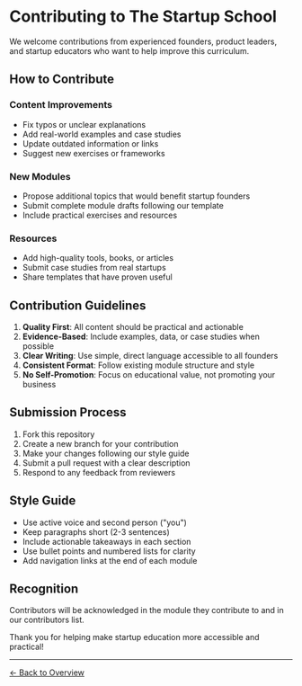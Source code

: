 # Contributing to The Startup School

We welcome contributions from experienced founders, product leaders, and startup educators who want to help improve this curriculum.

## How to Contribute

### Content Improvements
- Fix typos or unclear explanations
- Add real-world examples and case studies
- Update outdated information or links
- Suggest new exercises or frameworks

### New Modules
- Propose additional topics that would benefit startup founders
- Submit complete module drafts following our template
- Include practical exercises and resources

### Resources
- Add high-quality tools, books, or articles
- Submit case studies from real startups
- Share templates that have proven useful

## Contribution Guidelines

1. **Quality First**: All content should be practical and actionable
2. **Evidence-Based**: Include examples, data, or case studies when possible
3. **Clear Writing**: Use simple, direct language accessible to all founders
4. **Consistent Format**: Follow existing module structure and style
5. **No Self-Promotion**: Focus on educational value, not promoting your business

## Submission Process

1. Fork this repository
2. Create a new branch for your contribution
3. Make your changes following our style guide
4. Submit a pull request with a clear description
5. Respond to any feedback from reviewers

## Style Guide

- Use active voice and second person ("you")
- Keep paragraphs short (2-3 sentences)
- Include actionable takeaways in each section
- Use bullet points and numbered lists for clarity
- Add navigation links at the end of each module

## Recognition

Contributors will be acknowledged in the module they contribute to and in our contributors list.

Thank you for helping make startup education more accessible and practical!

---

[← Back to Overview](./README.md)